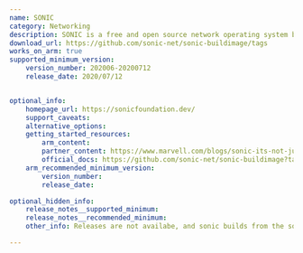 ```yaml
---
name: SONIC
category: Networking
description: SONIC is a free and open source network operating system based on Linux.
download_url: https://github.com/sonic-net/sonic-buildimage/tags
works_on_arm: true
supported_minimum_version:
    version_number: 202006-20200712
    release_date: 2020/07/12


optional_info:
    homepage_url: https://sonicfoundation.dev/
    support_caveats:
    alternative_options:
    getting_started_resources:
        arm_content:
        partner_content: https://www.marvell.com/blogs/sonic-its-not-just-for-switches-anymore.html
        official_docs: https://github.com/sonic-net/sonic-buildimage?tab=readme-ov-file#usage-for-arm-architecture
    arm_recommended_minimum_version:
        version_number:
        release_date:

optional_hidden_info:
    release_notes__supported_minimum:
    release_notes__recommended_minimum:
    other_info: Releases are not availabe, and sonic builds from the source. The build details for ARM64 platform is introduced in the tag "202006-20200712".

---
```

